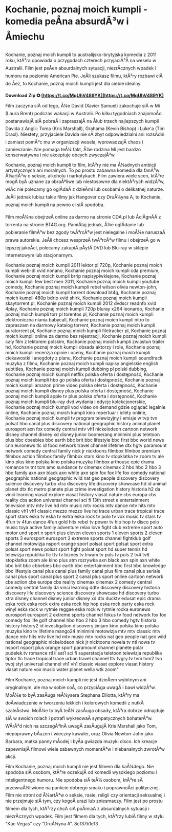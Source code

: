 # Kochanie, poznaj moich kumpli - komedia peÅna absurdÃ³w i Åmiechu
 
Kochanie, poznaj moich kumpli to australijsko-brytyjska komedia z 2011 roku, ktÃ³ra opowiada o przygodach czterech przyjaciÃ³Å na weselu w Australii. Film jest peÅen absurdalnych sytuacji, niezrÄcznych wpadek i humoru na poziomie American Pie. JeÅli szukasz filmu, ktÃ³ry rozbawi ciÄ do Åez, to Kochanie, poznaj moich kumpli jest dla ciebie idealny.
 
**Download Zip ✪ [https://t.co/MqUhV489YK](https://t.co/MqUhV489YK)**


 
Film zaczyna siÄ od tego, Å¼e David (Xavier Samuel) zakochuje siÄ w Mi (Laura Brent) podczas wakacji w Australii. Po kilku tygodniach znajomoÅci postanawiajÄ siÄ pobraÄ i zapraszajÄ na Ålub trzech najlepszych kumpli Davida z Anglii: Toma (Kris Marshall), Grahama (Kevin Bishop) i Luke'a (Tim Draxl). Niestety, przyjaciele Davida nie sÄ zbyt odpowiedzialni ani rozsÄdni i zamiast pomÃ³c mu w organizacji wesela, wprowadzajÄ chaos i zamieszanie. Nie pomaga teÅ¼ fakt, Å¼e rodzina Mi jest bardzo konserwatywna i nie akceptuje obcych zwyczajÃ³w.
 
Kochanie, poznaj moich kumpli to film, ktÃ³ry nie ma Å¼adnych ambicji artystycznych ani moralnych. To po prostu zabawna komedia dla fanÃ³w Å¼artÃ³w o seksie, alkoholu i narkotykach. Film zawiera wiele scen, ktÃ³re mogÄ byÄ uznane za obraÅºliwe lub niestosowne dla niektÃ³rych widzÃ³w, wiÄc nie polecamy go oglÄdaÄ z dzieÄmi lub osobami o delikatnej naturze. JeÅli jednak lubisz takie filmy jak Hangover czy DruÅ¼yna A, to Kochanie, poznaj moich kumpli na pewno ci siÄ spodoba.
 
Film moÅ¼na obejrzeÄ online za darmo na stronie CDA.pl lub ÅciÄgnÄÄ z torrenta na stronie BT4G.org. PamiÄtaj jednak, Å¼e oglÄdanie lub pobieranie filmÃ³w bez zgody twÃ³rcÃ³w jest nielegalne i moÅ¼e naruszaÄ prawa autorskie. JeÅli chcesz wesprzeÄ twÃ³rcÃ³w filmu i obejrzeÄ go w lepszej jakoÅci, polecamy zakupiÄ pÅytÄ DVD lub Blu-ray w sklepie internetowym lub stacjonarnym.
 
Kochanie poznaj moich kumpli 2011 lektor pl 720p,  Kochanie poznaj moich kumpli web-dl xvid nonano,  Kochanie poznaj moich kumpli cda premium,  Kochanie poznaj moich kumpli brrip napisyplwklejone,  Kochanie poznaj moich kumpli few best men 2011,  Kochanie poznaj moich kumpli youtube comedy,  Kochanie poznaj moich kumpli rebel wilson olivia newton-john,  Kochanie poznaj moich kumpli torrent download bt4g,  Kochanie poznaj moich kumpli 480p bdrip xvid shirk,  Kochanie poznaj moich kumpli skaytorrent pl,  Kochanie poznaj moich kumpli 2012 dvdscr readnfo xvid 4play,  Kochanie poznaj moich kumpli 720p bluray x264 leonardo,  Kochanie poznaj moich kumpli torr pl torentos pl,  Kochanie poznaj moich kumpli elektroniczna niania babycall,  Kochanie poznaj moich kumpli nitro to zapraszam na darmowy katalog torrent,  Kochanie poznaj moich kumpli auratorrent pl,  Kochanie poznaj moich kumpli filetracker pl,  Kochanie poznaj moich kumpli online za darmo bez rejestracji,  Kochanie poznaj moich kumpli cały film z lektorem polskim,  Kochanie poznaj moich kumpli zwiastun trailer hd,  Kochanie poznaj moich kumpli obsada aktorzy i role,  Kochanie poznaj moich kumpli recenzja opinie i oceny,  Kochanie poznaj moich kumpli ciekawostki i anegdoty z planu,  Kochanie poznaj moich kumpli soundtrack muzyka z filmu,  Kochanie poznaj moich kumpli napisy angielskie english subtitles,  Kochanie poznaj moich kumpli dubbing pl polski dubbing,  Kochanie poznaj moich kumpli netflix polska oferta i dostępność,  Kochanie poznaj moich kumpli hbo go polska oferta i dostępność,  Kochanie poznaj moich kumpli amazon prime video polska oferta i dostępność,  Kochanie poznaj moich kumpli disney plus polska oferta i dostępność,  Kochanie poznaj moich kumpli apple tv plus polska oferta i dostępność,  Kochanie poznaj moich kumpli blu-ray dvd wydania i edycje kolekcjonerskie,  Kochanie poznaj moich kumpli vod video on demand gdzie oglądać legalnie online,  Kochanie poznaj moich kumpli kino repertuar i bilety online,  Kochanie poznaj moich kumpli tv program telewizyjny i emisje w tvp tvn polsat hbo canal plus discovery national geographic history animal planet eurosport axn fox comedy central mtv vh1 nickelodeon cartoon network disney channel disney xd disney junior boomerang minimini plus teletoon plus bbc cbeebies bbc earth bbc brit bbc lifestyle bbc first bbc world news cnn euronews tlc id food network travel channel lifetime dtx hgtv paramount network comedy central family nick jr nicktoons filmbox filmbox premium filmbox action filmbox family filmbox stars kino tv stopklatka tv zoom tv ale kino plus kino polska kino polska muzyka filmbox arthouse epic drama romance tv tnt tcm amc sundance tv cinemax cinemax 2 hbo hbo 2 hbo 3 hbo family axn axn black axn white axn spin fox fox life fox comedy national geographic national geographic wild nat geo people discovery discovery science discovery turbo xtra discovery life discovery showcase hd id animal planet dtx tlc metro planete plus crime investigation history historia h2 da vinci learning viasat explore viasat history viasat nature cbs europa cbs reality cbs action universal channel sci fi 13th street e entertainment television mtv mtv live hd mtv music mtv rocks mtv dance mtv hits mtv classic vh1 vh1 classic mezzo mezzo live hd trace urban trace tropical trace sport stars eska tv eska tv extra eska rock tv polo tv vox music tv stars tv 4fun tv 4fun dance 4fun gold hits rebel tv power tv hip hop tv disco polo music toya active family adventure relax love fight club extreme sport auto motor und sport n sport plus eleven eleven sports 1 eleven sports 2 eleven sports 3 eurosport eurosport 2 extreme sports channel fightklub golf channel motowizja nsport orange sport polsat sport polsat sport extra polsat sport news polsat sport fight polsat sport hd super tennis hd telewizja republika tlc ttv tv biznes tv trwam tv puls tv puls 2 tv4 tv6 stopklatka zoom ale kino plus atm rozrywka axn black axn spin axn white bbc brit bbc cbbebies bbc earth bbc entertainment bbc first bbc knowledge bbc lifestyle canal plus canal plus family canal plus film canal plus seriale canal plus sport canal plus sport 2 canal plus sport online cartoon network cbs action cbs europa cbs reality cinemax cinemax 2 comedy central comedy central family da vinci learning ddtv discovery discovery historia discovery life discovery science discovery showcase hd discovery turbo xtra disney channel disney junior disney xd dtx ducktv edusat epic drama eska rock eska rock extra eska rock hip hop eska rock party eska rock winyl eska rock w rytmie reggae eska rock w rytmie rocka euronews eurosport eurosport 2 extreme sports channel fokus tv food network fox fox comedy fox life golf channel hbo hbo 2 hbo 3 hbo comedy hgtv historia history history2 id investigation discovery jimjam kino polska kino polska muzyka kino tv lifetime mango24 minimini motowizja mtv mtv classic mtv dance mtv hits mtv live hd mtv music mtv rocks nat geo people nat geo wild national geographic nickelodeon nick jr nicktoons novela tv ntl nowa tv nsport nsport plus orange sport paramount channel planete polar pudelek.tv romance rtl ii sat1 sci fi superstacja teletoon telewizja republika tiptor tlc trace tropical trace urban travel channel ttv tvgry.tv tvm tvm2 tvo twoj styl universal channel vh1 vh1 classic viasat explore viasat history viasat nature vox music water planet wella wtk zoom"
  
Film Kochanie, poznaj moich kumpli nie jest dzieÅem wybitnym ani oryginalnym, ale ma w sobie coÅ, co przyciÄga uwagÄ i bawi widzÃ³w. MoÅ¼e to byÄ zasÅuga reÅ¼ysera Stephana Elliotta, ktÃ³ry ma doÅwiadczenie w tworzeniu lekkich i kolorowych komedii z nutkÄ szaleÅstwa. MoÅ¼e to byÄ teÅ¼ zasÅuga obsady, ktÃ³ra dobrze odnajduje siÄ w swoich rolach i potrafi wykreowaÄ sympatycznych bohaterÃ³w. WÅrÃ³d nich na szczegÃ³lnÄ uwagÄ zasÅugujÄ Kris Marshall jako Tom, niepoprawny bÅazen i wieczny kawaler, oraz Olivia Newton-John jako Barbara, matka panny mÅodej i byÅa gwiazda muzyki disco. Ich kreacje zapewniajÄ filmowi wiele zabawnych momentÃ³w i niebanalnych zwrotÃ³w akcji.
 
Film Kochanie, poznaj moich kumpli nie jest filmem dla kaÅ¼dego. Nie spodoba siÄ osobom, ktÃ³re oczekujÄ od komedii wysokiego poziomu i inteligentnego humoru. Nie spodoba siÄ teÅ¼ osobom, ktÃ³re sÄ przewraÅ¼liwione na punkcie dobrego smaku i poprawnoÅci politycznej. Film nie stroni od Å¼artÃ³w o seksie, rasie, religii czy orientacji seksualnej i nie przejmuje siÄ tym, czy kogoÅ urazi lub zniesmaczy. Film jest po prostu filmem dla tych, ktÃ³rzy chcÄ siÄ poÅmiaÄ z absurdalnych sytuacji i niezrÄcznych wpadek. Film jest filmem dla tych, ktÃ³rzy lubiÄ filmy w stylu \"Kac Vegas\" czy \"DruÅ¼yna A\".
 8cf37b1e13
 
